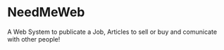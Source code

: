# NeedMeWeb
A Web System to publicate a Job, Articles to sell or buy and comunicate with other people!
